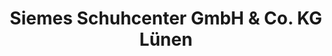 ---
title: "Siemes Schuhcenter GmbH & Co. KG Lünen"
url: /luenen/siemes-schuhcenter-gmbh-und-co-kg-luenen/
shop: Schuhe
---